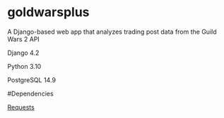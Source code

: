 goldwarsplus
============

A Django-based web app that analyzes trading post data from the Guild Wars 2 API


Django 4.2

Python 3.10

PostgreSQL 14.9


#Dependencies

[Requests](https://docs.python-requests.org/en/latest/index.html)